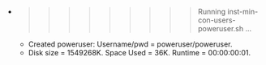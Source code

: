 * >>>>>>>>> Running inst-min-con-users-poweruser.sh ...
  * Created poweruser: Username/pwd = poweruser/poweruser.
  * Disk size = 1549268K. Space Used = 36K. Runtime = 00:00:00:01.

